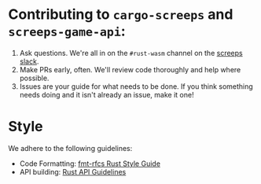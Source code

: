 # Contributing to `cargo-screeps` and `screeps-game-api`:

1. Ask questions. We're all in on the `#rust-wasm` channel on the [screeps slack].
2. Make PRs early, often. We'll review code thoroughly and help where possible.
3. Issues are your guide for what needs to be done. If you think something needs doing and it isn't
   already an issue, make it one!

# Style

We adhere to the following guidelines:

- Code Formatting: [fmt-rfcs Rust Style Guide]
- API building: [Rust API Guidelines]

[screeps slack]: https://chat.screeps.com/
[fmt-rfcs Rust Style Guide]: https://github.com/rust-lang-nursery/fmt-rfcs/blob/master/guide/guide.md
[Rust API Guidelines]: https://rust-lang-nursery.github.io/api-guidelines/
